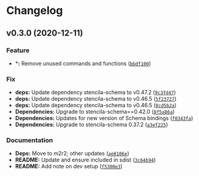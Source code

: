 # Changelog

<!--next-version-placeholder-->

## v0.3.0 (2020-12-11)
### Feature
* ***:** Remove unused commands and functions ([`bbdf100`](https://github.com/stencila/pyla/commit/bbdf10021ac8e8ed8e78a053d04e48d226aa0aa6))

### Fix
* **deps:** Update dependency stencila-schema to v0.47.2 ([`9c3fd47`](https://github.com/stencila/pyla/commit/9c3fd47f911eba332d108c8a451a010663f319b3))
* **deps:** Update dependency stencila-schema to v0.46.5 ([`5f23727`](https://github.com/stencila/pyla/commit/5f237276625c6ce6fc9d1bd312974ba0e0d1c356))
* **deps:** Update dependency stencila-schema to v0.46.5 ([`8cd5b2a`](https://github.com/stencila/pyla/commit/8cd5b2a11ad414ca18dc9c7910b2a87a96dd4cd4))
* **Dependencies:** Upgrade to stencila-schema==0.42.0 ([`8f5a86a`](https://github.com/stencila/pyla/commit/8f5a86a08b5c0dcd37e31d8dbc3f2854c1046d3d))
* **Dependencies:** Updates for new version of Schema bindings ([`f0343fa`](https://github.com/stencila/pyla/commit/f0343fad5a7c75a1be1ab5a53e10217b73937978))
* **Dependencies:** Upgrade to stencila-schema 0.37.2 ([`a3ef225`](https://github.com/stencila/pyla/commit/a3ef225a7ad7323778331a93e68eb6d86d7c495d))

### Documentation
* **Deps:** Move to m2r2; other updates ([`ae0106e`](https://github.com/stencila/pyla/commit/ae0106e09379b6b1dba35b679dc5b7b3fa2f4c0d))
* **README:** Update and ensure included in sdist ([`3c64b94`](https://github.com/stencila/pyla/commit/3c64b94be17d12acc77499ffb769b8866fde298b))
* **README:** Add note on dev setup ([`f5300e3`](https://github.com/stencila/pyla/commit/f5300e36e76ca5e7fdbde42159d93c9402d5174c))
